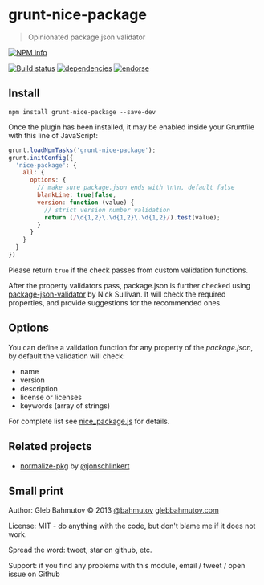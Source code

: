 # grunt-nice-package

> Opinionated package.json validator

[![NPM info][nodei.co]](https://npmjs.org/package/grunt-nice-package)

[![Build status][ci-image]][ci-url]
[![dependencies][dependencies-image]][dependencies-url]
[![endorse][endorse-image]][endorse-url]

## Install

```shell
npm install grunt-nice-package --save-dev
```

Once the plugin has been installed, it may be enabled inside your Gruntfile with this line of JavaScript:

```js
grunt.loadNpmTasks('grunt-nice-package');
grunt.initConfig({
  'nice-package': {
    all: {
      options: {
        // make sure package.json ends with \n\n, default false
        blankLine: true|false,
        version: function (value) {
          // strict version number validation
          return (/\d{1,2}\.\d{1,2}\.\d{1,2}/).test(value);
        }
      }
    }
  }
})
```

Please return `true` if the check passes from custom validation functions.

After the property validators pass, package.json is further checked using
[package-json-validator](http://package-json-validator.com/) by Nick Sullivan.
It will check the required properties, and provide suggestions for
the recommended ones.

## Options

You can define a validation function for any property of the *package.json*, by default
the validation will check:

* name
* version
* description
* license or licenses
* keywords (array of strings)

For complete list see
[nice_package.js](https://github.com/bahmutov/grunt-nice-package/blob/master/tasks/nice_package.js#L24) for details.

## Related projects

* [normalize-pkg](https://github.com/jonschlinkert/normalize-pkg) by
[@jonschlinkert](https://twitter.com/jonschlinkert)

## Small print

Author: Gleb Bahmutov &copy; 2013
[@bahmutov](https://twitter.com/bahmutov) [glebbahmutov.com](http://glebbahmutov.com)

License: MIT - do anything with the code, but don't blame me if it does not work.

Spread the word: tweet, star on github, etc.

Support: if you find any problems with this module, email / tweet / open issue on Github

[ci-image]: https://travis-ci.org/bahmutov/grunt-nice-package.png?branch=master
[ci-url]: https://travis-ci.org/bahmutov/grunt-nice-package
[nodei.co]: https://nodei.co/npm/grunt-nice-package.png?downloads=true
[dependencies-image]: https://david-dm.org/bahmutov/grunt-nice-package.png
[dependencies-url]: https://david-dm.org/bahmutov/grunt-nice-package
[endorse-image]: https://api.coderwall.com/bahmutov/endorsecount.png
[endorse-url]: https://coderwall.com/bahmutov
